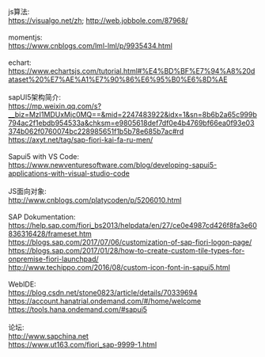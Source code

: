 js算法:<br/>https://visualgo.net/zh; http://web.jobbole.com/87968/<br/>
<br/>momentjs:<br/>https://www.cnblogs.com/lml-lml/p/9935434.html<br/>
<br/>echart:<br/>https://www.echartsjs.com/tutorial.html#%E4%BD%BF%E7%94%A8%20dataset%20%E7%AE%A1%E7%90%86%E6%95%B0%E6%8D%AE<br/>
<br/>sapUI5架构简介:<br/>https://mp.weixin.qq.com/s?__biz=MzI1MDUxMjc0MQ==&mid=2247483922&idx=1&sn=8b6b2a65c999b794ac2f1ebdb954533a&chksm=e9805618def7df0e4b4769bf66ea0f93e03374b062f0760074bc228985651f1b5b78e685b7ac#rd<br/>
https://axyt.net/tag/sap-fiori-kai-fa-ru-men/<br/>
<br/>Sapui5 with VS Code:<br/> https://www.newventuresoftware.com/blog/developing-sapui5-applications-with-visual-studio-code<br/>
<br/>JS面向对象:<br/>http://www.cnblogs.com/platycoden/p/5206010.html<br/>
<br/>SAP Dokumentation:<br/>https://help.sap.com/fiori_bs2013/helpdata/en/27/ce0e4987cd426f8fa3e60836316428/frameset.htm<br/>
https://blogs.sap.com/2017/07/06/customization-of-sap-fiori-logon-page/<br/>
https://blogs.sap.com/2017/01/28/how-to-create-custom-tile-types-for-onpremise-fiori-launchpad/<br/>
http://www.techippo.com/2016/08/custom-icon-font-in-sapui5.html<br/>
<br/>WebIDE:<br/>
https://blog.csdn.net/stone0823/article/details/70339694<br/>
https://account.hanatrial.ondemand.com/#/home/welcome<br/>
https://tools.hana.ondemand.com/#sapui5<br/>
<br/>论坛:<br/>http://www.sapchina.net<br/>
https://www.ut163.com/fiori_sap-9999-1.html
